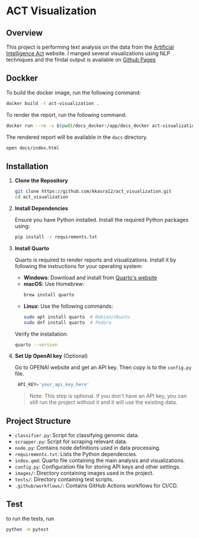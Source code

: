 # ACT Visualization
## Overview

This project is performing text analysis on the data from the [Artificial Intelligence Act](https://artificialintelligenceact.com/) website. I manged several visualizations using NLP techniques and the findal output is available on [Github Pages](https://kkasra12.github.io/act_visualization/)


## Dockker
To build the docker image, run the following command:
```bash
docker build -t act-visualization .
```
To render the report, run the following command:
```bash
docker run --rm -v $(pwd)/docs_docker:/app/docs_docker act-visualization
```
The rendered report will be available in the `docs` directory.
```bash
open docs/index.html
```

## Installation

1. **Clone the Repository**

   ```bash
   git clone https://github.com/kkasra12/act_visualization.git
   cd act_visualization
   ```

2. **Install Dependencies**

   Ensure you have Python installed. Install the required Python packages using:

   ```bash
   pip install -r requirements.txt
   ```

3. **Install Quarto**

   Quarto is required to render reports and visualizations. Install it by following the instructions for your operating system:

   - **Windows**: Download and install from [Quarto's website](https://quarto.org/docs/download/)
   - **macOS**: Use Homebrew:
     ```bash
     brew install quarto
     ```
   - **Linux**: Use the following commands:
     ```bash
     sudo apt install quarto  # Debian/Ubuntu
     sudo dnf install quarto  # Fedora
     ```

   Verify the installation:

   ```bash
   quarto --version
   ```
4. **Set Up OpenAI key** (Optional)

   Go to OPENAI website and get an API key. Then copy is to the `config.py` file.

   ```python
    API_KEY='your_api_key_here'
    ```
    > Note: This step is optional. If you don't have an API key, you can still run the project without it and it will use the existing data.



## Project Structure

- `classifier.py`: Script for classifying genomic data.
- `scrapper.py`: Script for scraping relevant data.
- `node.py`: Contains node definitions used in data processing.
- `requirements.txt`: Lists the Python dependencies.
- `index.qmd`: Quarto file containing the main analysis and visualizations.
- `config.py`: Configuration file for storing API keys and other settings.
- `images/`: Directory containing images used in the project.
- `tests/`: Directory containing test scripts.
- `.github/workflows/`: Contains GitHub Actions workflows for CI/CD.

## Test
to run the tests, run
```bash
python -m pytest
```

